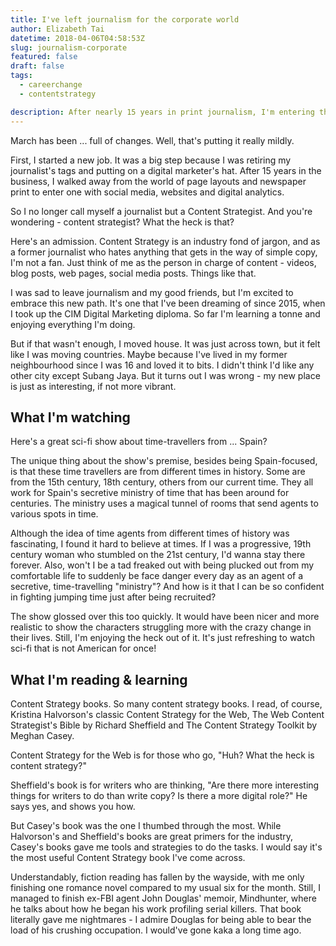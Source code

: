 ```yaml
---
title: I've left journalism for the corporate world
author: Elizabeth Tai
datetime: 2018-04-06T04:58:53Z
slug: journalism-corporate
featured: false
draft: false
tags:
  - careerchange
  - contentstrategy

description: After nearly 15 years in print journalism, I'm entering the corporate world.
---
```


March has been ... full of changes. Well, that's putting it really mildly.

First, I started a new job. It was a big step because I was retiring my journalist's tags and putting on a digital marketer's hat. After 15 years in the business, I walked away from the world of page layouts and newspaper print to enter one with social media, websites and digital analytics.

So I no longer call myself a journalist but a Content Strategist. And you're wondering - content strategist? What the heck is that?

Here's an admission. Content Strategy is an industry fond of jargon, and as a former journalist who hates anything that gets in the way of simple copy, I'm not a fan. Just think of me as the person in charge of content - videos, blog posts, web pages, social media posts. Things like that.

I was sad to leave journalism and my good friends, but I'm excited to embrace this new path. It's one that I've been dreaming of since 2015, when I took up the CIM Digital Marketing diploma. So far I'm learning a tonne and enjoying everything I'm doing.

But if that wasn't enough, I moved house. It was just across town, but it felt like I was moving countries. Maybe because I've lived in my former neighbourhood since I was 16 and loved it to bits. I didn't think I'd like any other city except Subang Jaya. But it turns out I was wrong - my new place is just as interesting, if not more vibrant.

## What I'm watching

Here's a great sci-fi show about time-travellers from ... Spain?

The unique thing about the show's premise, besides being Spain-focused, is that these time travellers are from different times in history. Some are from the 15th century, 18th century, others from our current time. They all work for Spain's secretive ministry of time that has been around for centuries. The ministry uses a magical tunnel of rooms that send agents to various spots in time.

Although the idea of time agents from different times of history was fascinating, I found it hard to believe at times. If I was a progressive, 19th century woman who stumbled on the 21st century, I'd wanna stay there forever. Also, won't I be a tad freaked out with being plucked out from my comfortable life to suddenly be face danger every day as an agent of a secretive, time-travelling "ministry"? And how is it that I can be so confident in fighting jumping time just after being recruited?

The show glossed over this too quickly. It would have been nicer and more realistic to show the characters struggling more with the crazy change in their lives. Still, I'm enjoying the heck out of it. It's just refreshing to watch sci-fi that is not American for once!

## What I'm reading & learning

Content Strategy books. So many content strategy books. I read, of course, Kristina Halvorson's classic Content Strategy for the Web, The Web Content Strategist's Bible by Richard Sheffield and The Content Strategy Toolkit by Meghan Casey.

Content Strategy for the Web is for those who go, "Huh? What the heck is content strategy?"

Sheffield's book is for writers who are thinking, "Are there more interesting things for writers to do than write copy? Is there a more digital role?" He says yes, and shows you how.

But Casey's book was the one I thumbed through the most. While Halvorson's and Sheffield's books are great primers for the industry, Casey's books gave me tools and strategies to do the tasks. I would say it's the most useful Content Strategy book I've come across.

Understandably, fiction reading has fallen by the wayside, with me only finishing one romance novel compared to my usual six for the month. Still, I managed to finish ex-FBI agent John Douglas' memoir, Mindhunter, where he talks about how he began his work profiling serial killers. That book literally gave me nightmares - I admire Douglas for being able to bear the load of his crushing occupation. I would've gone kaka a long time ago.
